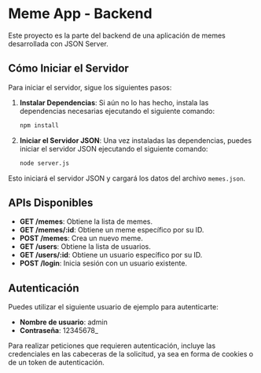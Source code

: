 # Meme App - Backend

Este proyecto es la parte del backend de una aplicación de memes desarrollada con JSON Server.

## Cómo Iniciar el Servidor

Para iniciar el servidor, sigue los siguientes pasos:

1. **Instalar Dependencias**: Si aún no lo has hecho, instala las dependencias necesarias ejecutando el siguiente comando:

   ```bash
   npm install
   ```

2. **Iniciar el Servidor JSON**: Una vez instaladas las dependencias, puedes iniciar el servidor JSON ejecutando el siguiente comando:

   ```bash
   node server.js
   ```

Esto iniciará el servidor JSON y cargará los datos del archivo `memes.json`.

## APIs Disponibles

- **GET /memes**: Obtiene la lista de memes.
- **GET /memes/:id**: Obtiene un meme específico por su ID.
- **POST /memes**: Crea un nuevo meme.
- **GET /users**: Obtiene la lista de usuarios.
- **GET /users/:id**: Obtiene un usuario específico por su ID.
- **POST /login**: Inicia sesión con un usuario existente.

## Autenticación

Puedes utilizar el siguiente usuario de ejemplo para autenticarte:

- **Nombre de usuario**: admin
- **Contraseña**: 12345678\_

Para realizar peticiones que requieren autenticación, incluye las credenciales en las cabeceras de la solicitud, ya sea en forma de cookies o de un token de autenticación.
